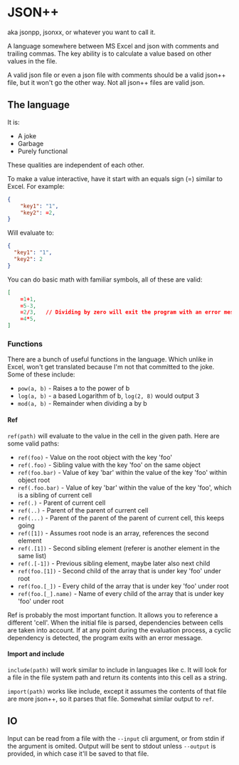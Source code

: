 # JSON++

aka jsonpp, jsonxx, or whatever you want to call it.

A language somewhere between MS Excel and json with comments and trailing
commas. The key ability is to calculate a value based on other values in the
file.

A valid json file or even a json file with comments should be a valid json++
file, but it won't go the other way. Not all json++ files are valid json.

## The language

It is:

- A joke
- Garbage
- Purely functional

These qualities are independent of each other.

To make a value interactive, have it start with an equals sign (=) similar to
Excel. For example:

```json
{
    "key1": "1",
    "key2": =2,
}
```

Will evaluate to:

```json
{
  "key1": "1",
  "key2": 2
}
```

You can do basic math with familiar symbols, all of these are valid:

```json
[
    =1+1,
    =5-3,
    =2/3,   // Dividing by zero will exit the program with an error message
    =4*5,
]
```

### Functions

There are a bunch of useful functions in the language. Which unlike in Excel,
won't get translated because I'm not that committed to the joke. Some of these
include:

- `pow(a, b)` - Raises a to the power of b
- `log(a, b)` - a based Logarithm of b, `log(2, 8)` would output 3
- `mod(a, b)` - Remainder when dividing a by b

#### Ref

`ref(path)` will evaluate to the value in the cell in the given path. Here are
some valid paths:

- `ref(foo)` - Value on the root object with the key 'foo'
- `ref(.foo)` - Sibling value with the key 'foo' on the same object
- `ref(foo.bar)` - Value of key 'bar' within the value of the key 'foo' within object root
- `ref(.foo.bar)` - Value of key 'bar' within the value of the key 'foo', which is a sibling of current cell
- `ref(.)` - Parent of current cell
- `ref(..)` - Parent of the parent of current cell
- `ref(...)` - Parent of the parent of the parent of current cell, this keeps going
- `ref([1])` - Assumes root node is an array, references the second element
- `ref(.[1])` - Second sibling element (referer is another element in the same list)
- `ref(.[-1])` - Previous sibling element, maybe later also next child
- `ref(foo.[1])` - Second child of the array that is under key 'foo' under root
- `ref(foo.[_])` - Every child of the array that is under key 'foo' under root
- `ref(foo.[_].name)` - Name of every child of the array that is under key 'foo' under root

Ref is probably the most important function. It allows you to reference a
different 'cell'. When the initial file is parsed, dependencies between cells
are taken into account. If at any point during the evaluation process, a cyclic
dependency is detected, the program exits with an error message.

#### Import and include

`include(path)` will work similar to include in languages like c. It will look
for a file in the file system path and return its contents into this cell as a
string.

`import(path)` works like include, except it assumes the contents of that file
are more json++, so it parses that file. Somewhat similar output to `ref`.

## IO

Input can be read from a file with the `--input` cli argument, or from stdin if
the argument is omited. Output will be sent to stdout unless `--output` is
provided, in which case it'll be saved to that file.
